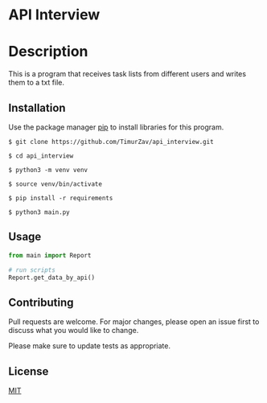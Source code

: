 # API Interview

# Description

This is a program that receives task lists from different users and writes them to a txt file.

## Installation

Use the package manager [pip](https://pip.pypa.io/en/stable/) to install libraries for this program.

```console
$ git clone https://github.com/TimurZav/api_interview.git

$ cd api_interview

$ python3 -m venv venv

$ source venv/bin/activate

$ pip install -r requirements

$ python3 main.py
```

## Usage

```python
from main import Report

# run scripts
Report.get_data_by_api()
```

## Contributing

Pull requests are welcome. For major changes, please open an issue first
to discuss what you would like to change.

Please make sure to update tests as appropriate.

## License

[MIT](https://choosealicense.com/licenses/mit/)